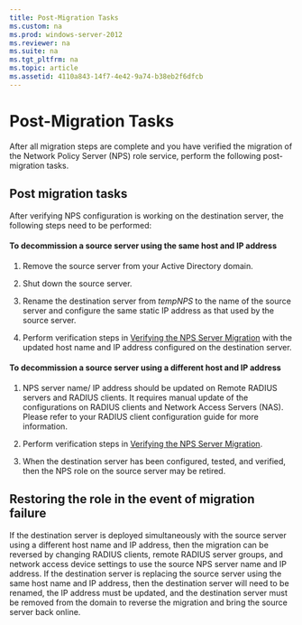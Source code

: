 ```yaml
---
title: Post-Migration Tasks
ms.custom: na
ms.prod: windows-server-2012
ms.reviewer: na
ms.suite: na
ms.tgt_pltfrm: na
ms.topic: article
ms.assetid: 4110a843-14f7-4e42-9a74-b38eb2f6dfcb
---
```

# Post-Migration Tasks
After all migration steps are complete and you have verified the migration of the Network Policy Server \(NPS\) role service, perform the following post\-migration tasks.  
  
## Post migration tasks  
After verifying NPS configuration is working on the destination server, the following steps need to be performed:  
  
#### To decommission a source server using the same host and IP address  
  
1.  Remove the source server from your Active Directory domain.  
  
2.  Shut down the source server.  
  
3.  Rename the destination server from *tempNPS* to the name of the source server and configure the same static IP address as that used by the source server.  
  
4.  Perform verification steps in [Verifying the NPS Server Migration](../Topic/Verifying-the-NPS-Server-Migration.md) with the updated host name and IP address configured on the destination server.  
  
#### To decommission a source server using a different host and IP address  
  
1.  NPS server name\/ IP address should be updated on Remote RADIUS servers and RADIUS clients. It requires manual update of the configurations on RADIUS clients and Network Access Servers \(NAS\).  Please refer to your RADIUS client configuration guide for more information.  
  
2.  Perform verification steps in [Verifying the NPS Server Migration](../Topic/Verifying-the-NPS-Server-Migration.md).  
  
3.  When the destination server has been configured, tested, and verified, then the NPS role on the source server may be retired.  
  
## Restoring the role in the event of migration failure  
If the destination server is deployed simultaneously with the source server using a different host name and IP address, then the migration can be reversed by changing RADIUS clients, remote RADIUS server groups, and network access device settings to use the source NPS server name and IP address. If the destination server is replacing the source server using the same host name and IP address, then the destination server will need to be renamed, the IP address must be updated, and the destination server must be removed from the domain to reverse the migration and bring the source server back online.  
  

